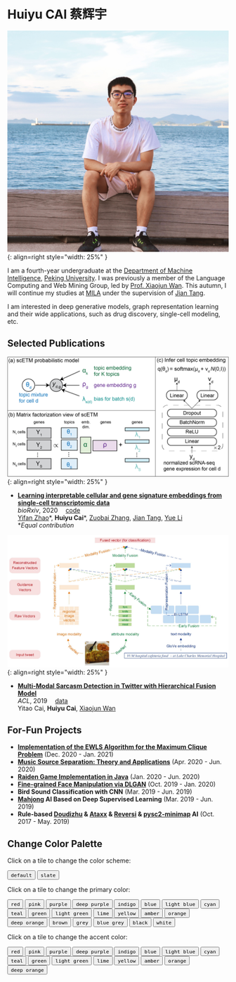 # Huiyu CAI 蔡辉宇

![profile photo](assets/images/photo.jpg){: align=right style="width: 25%" }

I am a fourth-year undergraduate at the <a href="http://www.cis.pku.edu.cn/">Department of Machine Intelligence</a>,
<a href="http://www.pku.edu.cn">Peking University</a>.
I was previously a member of the Language Computing and Web Mining Group,
led by <a href="https://wanxiaojun.github.io/">Prof. Xiaojun Wan</a>.
This autumn, I will continue my studies at <a href="https://mila.quebec/en">MILA</a>
under the supervision of <a href="https://jian-tang.com">Jian Tang</a>.

I am interested in deep generative models, graph representation learning and their wide applications,
such as drug discovery, single-cell modeling, etc.

## Selected Publications

![scETM](assets/images/scETM.png){: align=right style="width: 25%" }

- [**Learning interpretable cellular and gene signature embeddings from single-cell transcriptomic data**](https://www.biorxiv.org/content/10.1101/2021.01.13.426593v1.full)<br><em>bioRxiv</em>, 2020 &emsp;[code](https://github.com/hui2000ji/scETM)<br><a href="https://yifnzhao.github.io/">Yifan Zhao</a>\*, <strong>Huiyu Cai</strong>\*, <a href="https://oxer11.github.io/">Zuobai Zhang</a>, <a href="https://jian-tang.com">Jian Tang</a>, <a href="https://www.cs.mcgill.ca/~yueli/">Yue Li</a><br> *<em>Equal contribution</em>

![multi-modal sarcasm detection](assets/images/ACL_2019.jpg){: align=right style="width: 25%" }

- [**Multi-Modal Sarcasm Detection in Twitter with Hierarchical Fusion Model**](https://www.aclweb.org/anthology/P19-1239/) <br><em>ACL</em>, 2019 &emsp;[data](https://github.com/headacheboy/data-of-multimodal-sarcasm-detection)<br>Yitao Cai, <strong>Huiyu Cai</strong>, <a href="https://wanxiaojun.github.io/">Xiaojun Wan</a>

## For-Fun Projects
- [**Implementation of the EWLS Algorithm for the Maximum Clique Problem**](assets/codes/EWLS.cpp) (Dec. 2020 - Jan. 2021)
- [**Music Source Separation: Theory and Applications**](assets/documents/Music%20Source%20Separation%20-%20Report.pdf) (Apr. 2020 - Jun. 2020)
- [**Raiden Game Implementation in Java**](https://github.com/hui2000ji/RaidenGame) (Jan. 2020 - Jun. 2020)
- [**Fine-grained Face Manipulation via DLGAN**](https://github.com/sunyaofeng8/AI-Intro) (Oct. 2019 - Jan. 2020)
- **Bird Sound Classification with CNN** (Mar. 2019 - Jun. 2019)
- **[Mahjong](https://www.botzone.org.cn/game/Mahjong-GB) AI Based on Deep Supervised Learning** (Mar. 2019 - Jun. 2019)
- **Rule-based [Doudizhu](https://www.botzone.org.cn/game/FightTheLandlord2) & [Ataxx](https://www.botzone.org.cn/game/Ataxx) & [Reversi](https://www.botzone.org.cn/game/Reversi) & [pysc2-minimap](https://github.com/deepmind/pysc2) AI** (Oct. 2017 - May. 2019)

## Change Color Palette

Click on a tile to change the color scheme:

<div class="tx-switch">
  <button data-md-color-scheme="default"><code>default</code></button>
  <button data-md-color-scheme="slate"><code>slate</code></button>
</div>

<script>
  var buttons = document.querySelectorAll("button[data-md-color-scheme]")
  buttons.forEach(function(button) {
    button.addEventListener("click", function() {
      var attr = this.getAttribute("data-md-color-scheme")
      document.body.dataset.mdColorScheme = attr
      localStorage.setItem("data-md-color-scheme", attr);

    })
  })
</script>

Click on a tile to change the primary color:

<style>
  .md-typeset button[data-md-color-primary] > code {
    background-color: var(--md-primary-fg-color);
    color: var(--md-primary-bg-color);
  }
</style>

<div class="tx-switch">
  <button data-md-color-primary="red"><code>red</code></button>
  <button data-md-color-primary="pink"><code>pink</code></button>
  <button data-md-color-primary="purple"><code>purple</code></button>
  <button data-md-color-primary="deep-purple"><code>deep purple</code></button>
  <button data-md-color-primary="indigo"><code>indigo</code></button>
  <button data-md-color-primary="blue"><code>blue</code></button>
  <button data-md-color-primary="light-blue"><code>light blue</code></button>
  <button data-md-color-primary="cyan"><code>cyan</code></button>
  <button data-md-color-primary="teal"><code>teal</code></button>
  <button data-md-color-primary="green"><code>green</code></button>
  <button data-md-color-primary="light-green"><code>light green</code></button>
  <button data-md-color-primary="lime"><code>lime</code></button>
  <button data-md-color-primary="yellow"><code>yellow</code></button>
  <button data-md-color-primary="amber"><code>amber</code></button>
  <button data-md-color-primary="orange"><code>orange</code></button>
  <button data-md-color-primary="deep-orange"><code>deep orange</code></button>
  <button data-md-color-primary="brown"><code>brown</code></button>
  <button data-md-color-primary="grey"><code>grey</code></button>
  <button data-md-color-primary="blue-grey"><code>blue grey</code></button>
  <button data-md-color-primary="black"><code>black</code></button>
  <button data-md-color-primary="white"><code>white</code></button>
</div>

<script>
  var buttons = document.querySelectorAll("button[data-md-color-primary]");
  Array.prototype.forEach.call(buttons, function(button) {
    button.addEventListener("click", function() {
      document.body.dataset.mdColorPrimary = this.dataset.mdColorPrimary;
      localStorage.setItem("data-md-color-primary", this.dataset.mdColorPrimary);
    })
  })
</script>

Click on a tile to change the accent color:

<style>
  .md-typeset button[data-md-color-accent] > code {
    background-color: var(--md-code-bg-color);
    color: var(--md-accent-fg-color);
  }
</style>

<div class="tx-switch">
  <button data-md-color-accent="red"><code>red</code></button>
  <button data-md-color-accent="pink"><code>pink</code></button>
  <button data-md-color-accent="purple"><code>purple</code></button>
  <button data-md-color-accent="deep-purple"><code>deep purple</code></button>
  <button data-md-color-accent="indigo"><code>indigo</code></button>
  <button data-md-color-accent="blue"><code>blue</code></button>
  <button data-md-color-accent="light-blue"><code>light blue</code></button>
  <button data-md-color-accent="cyan"><code>cyan</code></button>
  <button data-md-color-accent="teal"><code>teal</code></button>
  <button data-md-color-accent="green"><code>green</code></button>
  <button data-md-color-accent="light-green"><code>light green</code></button>
  <button data-md-color-accent="lime"><code>lime</code></button>
  <button data-md-color-accent="yellow"><code>yellow</code></button>
  <button data-md-color-accent="amber"><code>amber</code></button>
  <button data-md-color-accent="orange"><code>orange</code></button>
  <button data-md-color-accent="deep-orange"><code>deep orange</code></button>
</div>

<script>
  var buttons = document.querySelectorAll("button[data-md-color-accent]");
  Array.prototype.forEach.call(buttons, function(button) {
    button.addEventListener("click", function() {
      document.body.dataset.mdColorAccent = this.dataset.mdColorAccent;
      localStorage.setItem("data-md-color-accent", this.dataset.mdColorAccent);
    })
  })
  document.getElementsByClassName('md-nav__title')[1].click()
</script>
